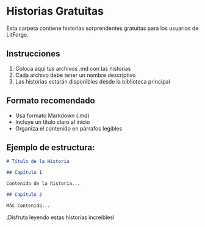 # Historias Gratuitas

Esta carpeta contiene historias sorprendentes gratuitas para los usuarios de LitForge.

## Instrucciones

1. Coloca aquí tus archivos .md con las historias
2. Cada archivo debe tener un nombre descriptivo
3. Las historias estarán disponibles desde la biblioteca principal

## Formato recomendado

- Usa formato Markdown (.md)
- Incluye un título claro al inicio
- Organiza el contenido en párrafos legibles

## Ejemplo de estructura:

```markdown
# Título de la Historia

## Capítulo 1

Contenido de la historia...

## Capítulo 2

Más contenido...
```

¡Disfruta leyendo estas historias increíbles!